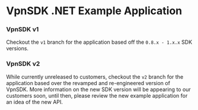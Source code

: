 # VpnSDK .NET Example Application



### VpnSDK v1

Checkout the `v1` branch for the application based off the `0.8.x - 1.x.x` SDK versions.  



### VpnSDK v2

While currently unreleased to customers, checkout the `v2` branch for the application based over the revamped and re-engineered version of VpnSDK. More information on the new SDK version will be appearing to our customers soon, until then, please review the new example application for an idea of the new API.